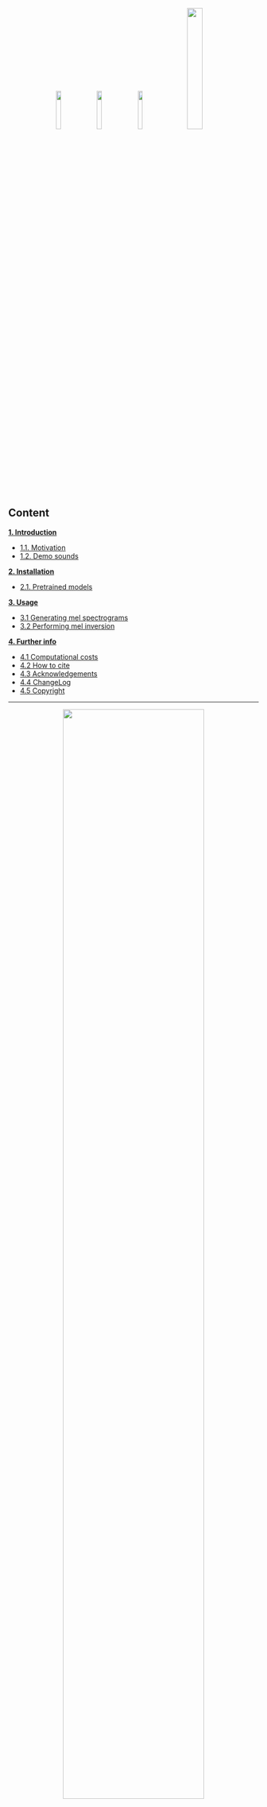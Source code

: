 

<p align="center">
<a href="https://www.stms-lab.fr/"> <img src="img/STMS-lab.png" width="14%"></a>
&nbsp;
<a href="http://ars.ircam.fr"> <img src="img/ARS_violet_hr.png" width="14%"></a>
&nbsp;
<img src="img/label_ANR_bleu_CMJN.png" width="14%">
&nbsp;
<a href="http://www.idris.fr/jean-zay/"> <img src="img/Logo_GENCI.png" width="25%"></a>
</p>


## Content

**[1. Introduction](#S1)**
  * [1.1. Motivation](#S1-1)
  * [1.2. Demo sounds](#S1-2)

**[2. Installation](#S2)**
  * [2.1. Pretrained models](#S2-1)

**[3. Usage](#S3)**
  * [3.1 Generating mel spectrograms](#S3-1)
  * [3.2 Performing mel inversion](#S3-2)

**[4. Further info](#S4)**
  * [4.1 Computational costs ](#S4-1)
  * [4.2 How to cite](#S4-2)
  * [4.3 Acknowledgements](#S4-3)
  * [4.4 ChangeLog](#S4-4)
  * [4.5 Copyright](#S4-5)

----

<p align="center">  <img src="img/ModelScheme_V3.png" width="75%"> </p>

<a name="S1"></a>
## 1. Introduction


This repository contains the python sources of the Multi-Band Excited WaveNet Neural vocoder, a neural vocoder
allowing mel spectrogram inversion for speech and singing voices with varying identities, languages, 
and voice qualities.

The code and models in this repository are demonstrations of the MBExWN vocoder. For technical details please see this
[paper](https://www.mdpi.com/2078-2489/13/3/103)

The MBExWN vocoder is rather efficient and allows inverting mel spectrogams 
faster than real time on a single core of a Laptop CPU. The vocoder generates 
a near transparent audio quality for a variety of voice identities 
(speakers and singers), languages, and voice qualities. 
The audio sample rate of the generated files is 24kHz. 

<a name="S1-1"></a>
### 1.1 Motivation 

To facilitate research into voice attribute manipulation and multi speaker synthesis 
using the mel spectrogram as voice representation, the present repository distributes inference scripts 
together with the three trained models denoted **MW-SI-FD**, **MW-SP-FD**, and **MW-VO-FD** in 
the [paper](https://www.mdpi.com/2078-2489/13/3/103)
mentioned above. An application for transposition of speech and singing signals using an auto encoder with 
bottleneck has been investigated in this [compagnon paper](https://www.mdpi.com/2078-2489/13/3/102).

<a name="S1-2"></a>
### 1.2 Demo Sounds

Please see [here](http://recherche.ircam.fr/anasyn/roebel/MBExWN_demo/index.php)
for results with a previous version of the MBExWN vocoder. An updated demo page containing examples 
for the three models distributed here will soon be added.

<a name="S2"></a>
## 2. Installation

The MBExWN Vocoder can be run directly from the source directory or installed via pip (to be done)

In case you want to run it from the source directory you need to first download and install the 
pretrained models using the script in the scripts directory.

Then you need to make sure you have all necessary dependencies installed.   

```
-    pyyaml
-    scipy
-    numpy
-    tensorflow=>2.5
-    librosa>=0.8.0
-    pysndfile
-    matplotlib
```


You can install these by means of 

```shell
$ pip install -r requirements.txt
```

<a name="S2-1"></a>
### 2.1 Pretrained models

Due to the download size limitations on github we do not include the pretrained models within the repos. 
The prepretrained models are available via a separate download link. These can be installed by means of running 
the shell script 

```bash
./scripts/download_and_install_MBExWN_pretrained_models.sh
```

*We gratefully acknowledge the support of GENCI that made it possible to train the models 
on the super computer [jean-zay](http://www.idris.fr/jean-zay/).*


<a name="S3"></a>
## 3. Usage

<a name="S3-1"></a>
### 3.1 Generating mel spectrograms

The input format of the MBExWN  vocoder are 80 channel mel spectrograms with frame rate of 80 Hz.
To generate these mel spectograms you can use the script ./bin/generate_mel.py as follows

```shell
./bin/generate_mel.py  -o OUTPUT_DIR input_audio_file [input_audio_file ...]
```

after running this command you will find the mel spectrograms in the directory OUTPUT_DIR. 
For each input file you will find a pickled data file with the same basename and 
the extension replaced by means of mell. The pickled data files contain python dicts
that have keys for all analysis parameters as well as for the mel specrogram itself.

These files are can be read by the two further scripts that allow 

- recreating sounds from a mel spectrogram, as well as 
- visualizing a mel spectrogram

<a name="S3-1"></a>
### 3.2 Performing mel inversion

#### 3.2.1 Command line

The resynthesis of  sound files from a mel spectrograms stored in a pickle files is performed by mean sof the script 
`./bin/resynth_mel.py`. Assume you have a sound file test.wav you can perofrm an analysis/resynthesis cycle by means of

```shell
./bin/generate_mel.py  -o OUTPUT_DIR test.wav
./bin/resynth_mel.py VOICE -i OUTPUT_DIR/test.mell -o OUTPUT_DIR --format wav
```

This will create a the files `OUTPUT_DIR/test.mell` and subsequenctly `OUTPUT_DIR/syn_test.wav`.
The output soundfile name is derived from the inut mel file name by means of replacing the extension
according to the sound file format, adn addinf a prefix `syn_`.  By default the generated sound file format 
is `flac` but as shown above the output format can be changed. The sample rate of the output sound is
always 24kHz. 

The first parameter given to `resynth_mel.py` selects one of the three pretrained MBExWN models that are 
discussed in the [paper](https://www.mdpi.com/2078-2489/13/3/103). If no model is slected 
*the `resynth_mel.py` lists all available models. Currently the folowing models are available:

```
 - SING/MBExWN_SIIConv_V71g_SING_IMP0_IMPORTmod_MCFG0_WNCHA320_DCHA32_1024_DPTACT0_ADLW0.1_GMCFG5_24kHz
 - SPEECH/MBExWN_SIIConv_V71g_SPEECH_IMP0_IMPORTmod_MCFG0_WNCHA320_DCHA32_1024_DPTACT0_ADLW0.1_GMCFG5_24kHz
 - VOICE/MBExWN_SIIConv_V71g_VOICE2_WNCHA340_IMP0_WNCHA340_IMPORTmod_MCFG0_WNCHA340_DCHA32_1024_DPTACT0_ADLW0.1_GMCFG0_24kHz
 ```

To select a model you don't need to  provide the full model specification.
Any sub string of the model name will be sufficient. Accordingly, the specification `VOICE` in the 
example above selects the third model. The search of models is performed in the order of the lost and the first 
model containing the model id strig is returned. Aurrently, the three model names starting with the strings  
**SING**, **SPEECH** and **VOICE** correspond to the three models **MW-SI-FD**, **MW-SP-FD**, and **MW-VO-FD** 
from the [paper](https://www.mdpi.com/2078-2489/13/3/103) respectively.

By default `resynth_mel.py` will run on the CPU limiting the number of thread to 2. This default configuration can be 
changed using the following two command line arguments:

```
  --num_threads NUM_THREADS : selects the number of cpu threads (Default: 2)
  --use_gpu                 : performs the inference on the gpu
```

Please see `resynth_mel.py --help` for other command line arguments.

#### 3.2.2 Python package

You may also use MBExWN as a python package. The principale operation is as fllows

```python

# import the class
from MBExWN_NVoc import mel_inverter, list_models, mbexwn_version
from MBExWN_NVoc.fileio import iovar as iov

# instantiate, giving as argument a model_id, which is the same string you use to select a model on the command line
# with resynth_mel
MelInv = mel_inverter.MELInverter(model_id_or_path=model_id)
# load mel spectrogram from a file 
dd = iov.load_var(mell_file)
# properly scale the mel spectrogram, scale_mel need the full dictionary to know the 
# analysis parameters that have been used to generate the mell spectrogram
log_mel_spectrogram = MelInv.scale_mel(dd, verbose=verbose)
# synthesize the audio
syn_audio = MelInv.synth_from_mel(log_mel_spectrogram)
```

For an example please see the source code of the script `resynth_mel`.

<a name="S4"></a>
## 4. Further info


<a name="S4-1"></a>
### 4.1 Computational costs

The mel inverter is sufficiently efficient to perform resynthesis from mel spectrograms two times faster than 
real-time on a single core of a Laptop CPU.  

On a GPU the vocoder achieves audio synthesis up to 200 times faster than real time. Note that tensorflow up to version 
2.8 is apparently performing an automatic selection of the best performing kernel each time a new shape of a Conv1D or 
Conv2D operator is encountered. Therefore, MBExWN will only achieve optimal efficiency whenever the shape of a signal
is encountered for the second time (see  [here](https://github.com/tensorflow/tensorflow/issues/54456) for 
more information).

<a name="S4-2"></a>
### 4.2 How to cite

In case you use the code or the models for your own work please cite 

```
Roebel, Axel, and Frederik Bous. 2022. 
   "Neural Vocoding for Singing and Speaking Voices with the Multi-Band Excited WaveNet" 
   Information 13, no. 3: 103. https://doi.org/10.3390/info13030103 
```

<a name="S4-3"></a>
### 4.3 Acknowledgements

This research was funded by ANR project ARS, grant number ANR-19-CE38-0001-01 and 
computation were performed using HPC resources from GENCI-IDRIS (Grant 2021-AD011011177R1).

Thanks to 

- [TensorflowTTS](https://github.com/TensorSpeech/TensorflowTTS) from which the MBExWN implementation 
  has gathered an initial version of the PQMF implementation in 
  `MBExWN_NVoc/vocoder/model/tf_preprocess.py`.

- [Magenta DDSP](https://github.com/magenta/ddsp) from which the MBExWN implementation has gathered 
  the method `PulseWaveTable.stable_cumsum_and_wrap` in `MBExWN_NVoc/vocoder/model/tf_wavetable.py`.

<a name="S4-4"></a>
### 4.4 ChangeLog

- Version 1.2.0  (2022/03/05)
  - Initial release.

<a name="S4-5"></a>
### 4.5 Copyright

Copyright (c) 2022 IRCAM


<p align="center">
<a href="https://www.ircam.fr/"> <img src="img/IRCAM.CP.jpg" width="20%"></a>
&nbsp;
<img src="img/cnrs.png" width="10%">
&nbsp;
<a href="http://www.idris.fr/jean-zay/"> <img src="img/LOGO_SU_HORIZ_SEUL_CMJN.png" width="20%"></a>
</p>

